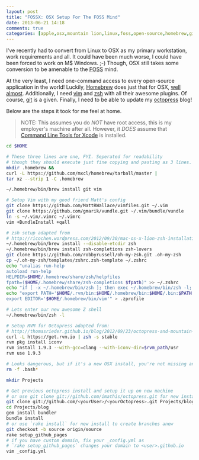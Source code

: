 ```yaml
---
layout: post
title: "FOSSX: OSX Setup For The FOSS Mind"
date: 2013-06-21 14:18
comments: true
categories: [apple,osx,mountain lion,linux,foss,open-source,homebrew,git,vim,zsh,rvm,octopress] 
---
```


I've recently had to convert from Linux to OSX as my primary workstation, work requirements and all.
It could have been much worse, I could have been forced to work on M$ Windows. ;-) Though, OSX still 
takes some conversion to be amenable to the <abbr title="Free and Open Source Software">FOSS</abbr> mind.

At the very least, I need one-command access to every open-source application in the world! Luckily, 
[Homebrew](http://mxcl.github.io/homebrew/) does just that for OSX, 
[well almost](https://github.com/mxcl/homebrew/tree/master/Library/Formula). Additionally, I need 
[vim](http://www.vim.org) and [zsh](http://www.zsh.org) with all their awesome plugins. Of course, 
[git](http://git-scm.com) is a given. Finally, I need to be able to update my 
[octopress](http://octopress.org) blog!

<!-- more -->

Below are the steps it took for me feel at home.
> NOTE: This assumes you do *NOT* have root access, this is my employer's machine after all. However,
it *DOES* assume that [Command Line Tools for Xcode](https://medium.com/kr-projects/6e54e8c50dc8) is installed.

``` sh
cd $HOME

# These three lines are one, FYI. Seperated for readability
# though they should execute just fine copying and pasting as 3 lines.
mkdir .homebrew && 
curl -L https://github.com/mxcl/homebrew/tarball/master | 
tar xz --strip 1 -C .homebrew

~/.homebrew/bin/brew install git vim

# Setup Vim with my good friend Matt's config
git clone https://github.com/MattRWallace/vimfiles.git ~/.vim
git clone https://github.com/gmarik/vundle.git ~/.vim/bundle/vundle
ln -s ~/.vim/.vimrc ~/.vimrc
vim +BundleInstall +qall

# zsh setup adapted from
# http://ricochen.wordpress.com/2012/09/30/mac-os-x-lion-zsh-installation-with-brew-guide/
~/.homebrew/bin/brew install --disable-etcdir zsh
~/.homebrew/bin/brew install zsh-completions zsh-lovers
git clone https://github.com/robbyrussell/oh-my-zsh.git .oh-my-zsh
cp ~/.oh-my-zsh/templates/zshrc.zsh-template ~/.zshrc
echo "unalias run-help
autoload run-help
HELPDIR=$HOME/.homebrew/share/zsh/helpfiles
fpath=($HOME/.homebrew/share/zsh-completions $fpath)" >> ~/.zshrc 
echo "if [ -x ~/.homebrew/bin/zsh ]; then exec ~/.homebrew/bin/zsh -l; fi" > .profile
echo "export PATH='$HOME/.rvm/bin:$HOME/.homebrew/bin:$HOME/.bin:$PATH'
export EDITOR='$HOME/.homebrew/bin/vim'" > .zprofile

# Lets enter our new awesome Z shell
~/.homebrew/bin/zsh -l

# Setup RVM for Octopress adapted from:
# http://thomasrieder.github.io/blog/2012/09/23/octopress-and-mountain-lion/
curl -L https://get.rvm.io | zsh -s stable
rvm pkg install iconv
rvm install 1.9.3 --with-gcc=clang --with-iconv-dir=$rvm_path/usr
rvm use 1.9.3

# Looks dangerous, but if it's a new OSX install, you're not missing anything
rm -f .bash*

mkdir Projects

# Get previous octopress install and setup it up on new machine
# or use git clone git://github.com/imathis/octopress.git for new install
git clone git://github.com/<yourUser>/<yourOctopress>.git Projects/blog
cd Projects/blog
gem install bundler
bundle install
# or use `rake install` for new install to create branches anew
git checkout -b source origin/source
rake setup_github_pages
# if you have custom domain, fix your _config.yml as 
# `rake setup_github_pages` changes your domain to <user>.github.io
vim _config.yml
```

